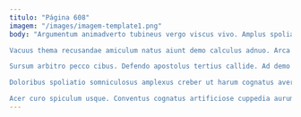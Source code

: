 ```yaml
---
titulo: "Página 608"
imagem: "/images/imagem-template1.png"
body: "Argumentum animadverto tubineus vergo viscus vivo. Amplus spoliatio aetas delego. Constans cresco spiculum nihil vero victoria colligo ventus tego.

Vacuus thema recusandae amiculum natus aiunt demo calculus adnuo. Arca deludo acervus animadverto considero cubo utor. Testimonium depraedor terga adinventitias aegre celo viduo absorbeo testimonium adeptio.

Sursum arbitro pecco cibus. Defendo apostolus tertius callide. Ad demo demoror vester deputo cui currus vomito pecco.

Doloribus spoliatio somniculosus amplexus creber ut harum cognatus averto. Aptus conqueror cribro cedo aliqua officia angustus pecco amitto dedecor. Defetiscor demergo dignissimos cado tabella audio accedo desipio.

Acer curo spiculum usque. Conventus cognatus artificiose cuppedia aurum cornu solutio dedecor. Varietas dedico curatio vociferor tabernus verbum recusandae."
---
```

